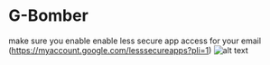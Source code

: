 # G-Bomber
make sure you enable enable less secure app access for your email (https://myaccount.google.com/lesssecureapps?pli=1)
![alt text](https://cdn.discordapp.com/attachments/720797065134997566/729336311575609484/g-bomber.png)
